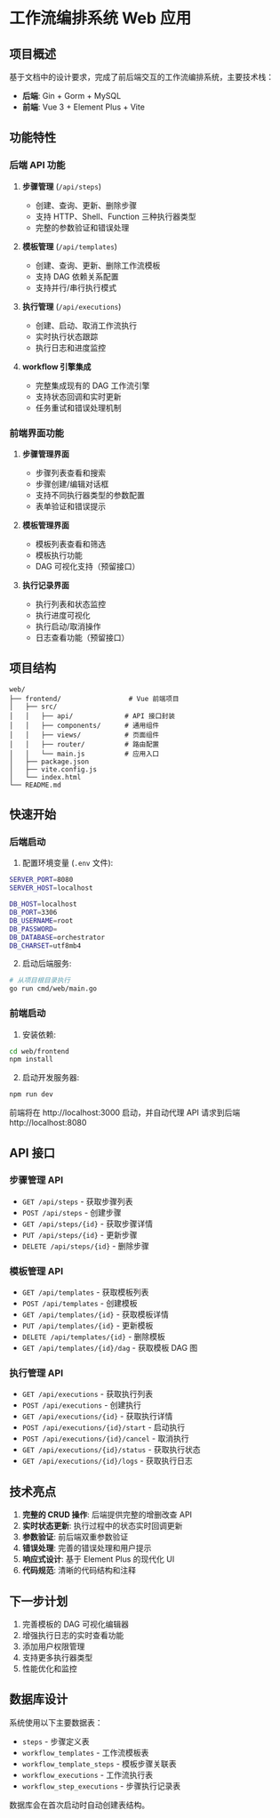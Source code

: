 # 工作流编排系统 Web 应用

## 项目概述

基于文档中的设计要求，完成了前后端交互的工作流编排系统，主要技术栈：

- **后端**: Gin + Gorm + MySQL
- **前端**: Vue 3 + Element Plus + Vite

## 功能特性

### 后端 API 功能

1. **步骤管理** (`/api/steps`)
   - 创建、查询、更新、删除步骤
   - 支持 HTTP、Shell、Function 三种执行器类型
   - 完整的参数验证和错误处理

2. **模板管理** (`/api/templates`)
   - 创建、查询、更新、删除工作流模板
   - 支持 DAG 依赖关系配置
   - 支持并行/串行执行模式

3. **执行管理** (`/api/executions`)
   - 创建、启动、取消工作流执行
   - 实时执行状态跟踪
   - 执行日志和进度监控

4. **workflow 引擎集成**
   - 完整集成现有的 DAG 工作流引擎
   - 支持状态回调和实时更新
   - 任务重试和错误处理机制

### 前端界面功能

1. **步骤管理界面**
   - 步骤列表查看和搜索
   - 步骤创建/编辑对话框
   - 支持不同执行器类型的参数配置
   - 表单验证和错误提示

2. **模板管理界面**
   - 模板列表查看和筛选
   - 模板执行功能
   - DAG 可视化支持（预留接口）

3. **执行记录界面**
   - 执行列表和状态监控
   - 执行进度可视化
   - 执行启动/取消操作
   - 日志查看功能（预留接口）

## 项目结构

```
web/
├── frontend/                 # Vue 前端项目
│   ├── src/
│   │   ├── api/             # API 接口封装
│   │   ├── components/      # 通用组件
│   │   ├── views/           # 页面组件
│   │   ├── router/          # 路由配置
│   │   └── main.js          # 应用入口
│   ├── package.json
│   ├── vite.config.js
│   └── index.html
└── README.md
```

## 快速开始

### 后端启动

1. 配置环境变量 (`.env` 文件):
```bash
SERVER_PORT=8080
SERVER_HOST=localhost

DB_HOST=localhost
DB_PORT=3306
DB_USERNAME=root
DB_PASSWORD=
DB_DATABASE=orchestrator
DB_CHARSET=utf8mb4
```

2. 启动后端服务:
```bash
# 从项目根目录执行
go run cmd/web/main.go
```

### 前端启动

1. 安装依赖:
```bash
cd web/frontend
npm install
```

2. 启动开发服务器:
```bash
npm run dev
```

前端将在 http://localhost:3000 启动，并自动代理 API 请求到后端 http://localhost:8080

## API 接口

### 步骤管理 API
- `GET /api/steps` - 获取步骤列表
- `POST /api/steps` - 创建步骤
- `GET /api/steps/{id}` - 获取步骤详情
- `PUT /api/steps/{id}` - 更新步骤
- `DELETE /api/steps/{id}` - 删除步骤

### 模板管理 API
- `GET /api/templates` - 获取模板列表
- `POST /api/templates` - 创建模板
- `GET /api/templates/{id}` - 获取模板详情
- `PUT /api/templates/{id}` - 更新模板
- `DELETE /api/templates/{id}` - 删除模板
- `GET /api/templates/{id}/dag` - 获取模板 DAG 图

### 执行管理 API
- `GET /api/executions` - 获取执行列表
- `POST /api/executions` - 创建执行
- `GET /api/executions/{id}` - 获取执行详情
- `POST /api/executions/{id}/start` - 启动执行
- `POST /api/executions/{id}/cancel` - 取消执行
- `GET /api/executions/{id}/status` - 获取执行状态
- `GET /api/executions/{id}/logs` - 获取执行日志

## 技术亮点

1. **完整的 CRUD 操作**: 后端提供完整的增删改查 API
2. **实时状态更新**: 执行过程中的状态实时回调更新
3. **参数验证**: 前后端双重参数验证
4. **错误处理**: 完善的错误处理和用户提示
5. **响应式设计**: 基于 Element Plus 的现代化 UI
6. **代码规范**: 清晰的代码结构和注释

## 下一步计划

1. 完善模板的 DAG 可视化编辑器
2. 增强执行日志的实时查看功能
3. 添加用户权限管理
4. 支持更多执行器类型
5. 性能优化和监控

## 数据库设计

系统使用以下主要数据表：

- `steps` - 步骤定义表
- `workflow_templates` - 工作流模板表
- `workflow_template_steps` - 模板步骤关联表
- `workflow_executions` - 工作流执行表
- `workflow_step_executions` - 步骤执行记录表

数据库会在首次启动时自动创建表结构。